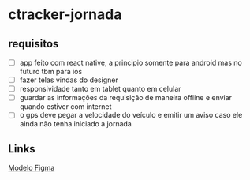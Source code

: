 # ctracker-jornada

## requisitos

- [ ] app feito com react native, a principio somente para android mas no futuro tbm para ios
- [ ] fazer telas vindas do designer
- [ ] responsividade tanto em tablet quanto em celular
- [ ] guardar as informações da requisição de maneira offline e enviar quando estiver com internet
- [ ] o gps deve pegar a velocidade do veículo e emitir um aviso caso ele ainda não tenha iniciado a jornada

## Links

<a href='https://www.figma.com/file/9g9NYZx6dnEQeihZB6hANI/cjornada?node-id=1%3A38'>Modelo Figma</a>
